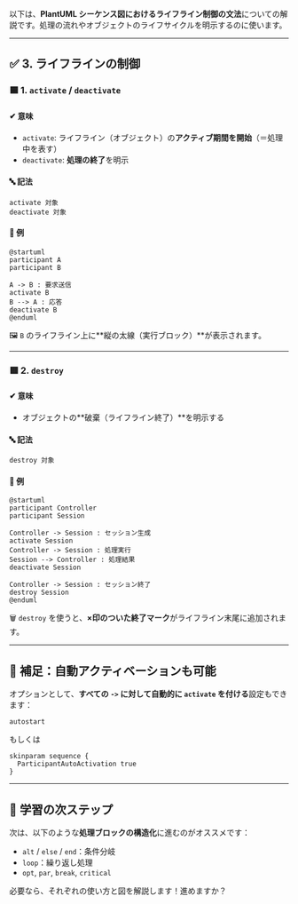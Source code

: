以下は、**PlantUML シーケンス図におけるライフライン制御の文法**についての解説です。処理の流れやオブジェクトのライフサイクルを明示するのに使います。

---

## ✅ 3. ライフラインの制御

### 🟦 1. `activate` / `deactivate`

#### ✔ 意味

* `activate`: ライフライン（オブジェクト）の**アクティブ期間を開始**（＝処理中を表す）
* `deactivate`: **処理の終了**を明示

#### 🔤 記法

```plantuml
activate 対象
deactivate 対象
```

#### 🧪 例

```plantuml
@startuml
participant A
participant B

A -> B : 要求送信
activate B
B --> A : 応答
deactivate B
@enduml
```

🖼️ `B` のライフライン上に\*\*縦の太線（実行ブロック）\*\*が表示されます。

---

### 🟥 2. `destroy`

#### ✔ 意味

* オブジェクトの\*\*破棄（ライフライン終了）\*\*を明示する

#### 🔤 記法

```plantuml
destroy 対象
```

#### 🧪 例

```plantuml
@startuml
participant Controller
participant Session

Controller -> Session : セッション生成
activate Session
Controller -> Session : 処理実行
Session --> Controller : 処理結果
deactivate Session

Controller -> Session : セッション終了
destroy Session
@enduml
```

🗑️ `destroy` を使うと、**×印のついた終了マーク**がライフライン末尾に追加されます。

---

## 📌 補足：自動アクティベーションも可能

オプションとして、**すべての `->` に対して自動的に `activate` を付ける**設定もできます：

```plantuml
autostart
```

もしくは

```plantuml
skinparam sequence {
  ParticipantAutoActivation true
}
```

---

## 🧭 学習の次ステップ

次は、以下のような**処理ブロックの構造化**に進むのがオススメです：

* `alt` / `else` / `end`：条件分岐
* `loop`：繰り返し処理
* `opt`, `par`, `break`, `critical`

必要なら、それぞれの使い方と図を解説します！進めますか？
